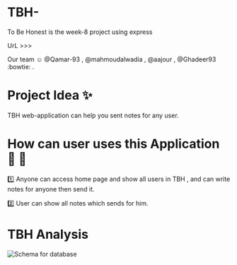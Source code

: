 # TBH-
To Be Honest is the week-8 project using express  

 UrL >>>

Our team :relaxed:  @Qamar-93 , @mahmoudalwadia , @aajour , @Ghadeer93 :bowtie: .

# Project Idea :sparkles:

TBH web-application can help you sent notes for
any user.

 # How can user uses this Application :pray: :pray:

 :one: Anyone can access home page and show all users in TBH , and can write notes for anyone then send it.

 :two: User can show all notes which sends for him.

 # TBH Analysis

 ![Schema for database](https://image.ibb.co/dU2YBk/databeas.png)
